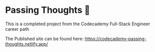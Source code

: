 # Passing Thoughts 💭

This is a completed project from the Codecademy Full-Stack Engineer career path

The Published site can be found here: https://codecademy-passing-thoughts.netlify.app/
